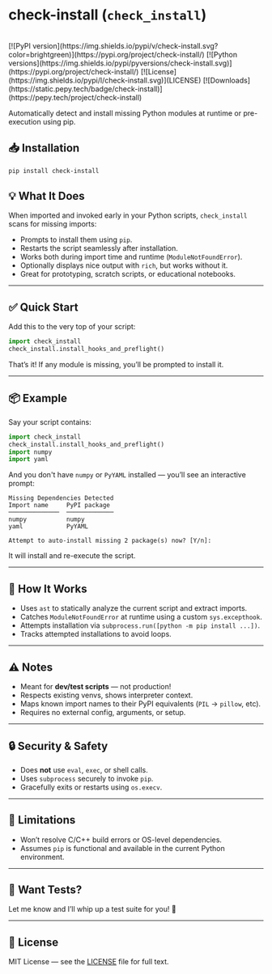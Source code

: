 # check-install (`check_install`)
<br>
[![PyPI version](https://img.shields.io/pypi/v/check-install.svg?color=brightgreen)](https://pypi.org/project/check-install/)
[![Python versions](https://img.shields.io/pypi/pyversions/check-install.svg)](https://pypi.org/project/check-install/)
[![License](https://img.shields.io/pypi/l/check-install.svg)](LICENSE)
[![Downloads](https://static.pepy.tech/badge/check-install)](https://pepy.tech/project/check-install)


Automatically detect and install missing Python modules at runtime or pre-execution using pip.

## 📥 Installation

```bash
pip install check-install
```



## 💡 What It Does

When imported and invoked early in your Python scripts, `check_install` scans for missing imports:

* Prompts to install them using `pip`.
* Restarts the script seamlessly after installation.
* Works both during import time and runtime (`ModuleNotFoundError`).
* Optionally displays nice output with `rich`, but works without it.
* Great for prototyping, scratch scripts, or educational notebooks.

---

## ✅ Quick Start

Add this to the very top of your script:

```python
import check_install
check_install.install_hooks_and_preflight()
```

That’s it! If any module is missing, you’ll be prompted to install it.

---

## 📦 Example

Say your script contains:

```python
import check_install
check_install.install_hooks_and_preflight()
import numpy
import yaml
```

And you don't have `numpy` or `PyYAML` installed — you’ll see an interactive prompt:

```plaintext
Missing Dependencies Detected
Import name     PyPI package
──────────────  ─────────────
numpy           numpy
yaml            PyYAML

Attempt to auto-install missing 2 package(s) now? [Y/n]:
```

It will install and re-execute the script.

---

## 🧠 How It Works

* Uses `ast` to statically analyze the current script and extract imports.
* Catches `ModuleNotFoundError` at runtime using a custom `sys.excepthook`.
* Attempts installation via `subprocess.run([python -m pip install ...])`.
* Tracks attempted installations to avoid loops.

---

## ⚠️ Notes

* Meant for **dev/test scripts** — not production!
* Respects existing venvs, shows interpreter context.
* Maps known import names to their PyPI equivalents (`PIL` → `pillow`, etc).
* Requires no external config, arguments, or setup.

---

## 🔒 Security & Safety

* Does **not** use `eval`, `exec`, or shell calls.
* Uses `subprocess` securely to invoke `pip`.
* Gracefully exits or restarts using `os.execv`.

---

## 🚫 Limitations

* Won’t resolve C/C++ build errors or OS-level dependencies.
* Assumes `pip` is functional and available in the current Python environment.

---

## 🧪 Want Tests?

Let me know and I’ll whip up a test suite for you! 🧪

---

## 📜 License

MIT License — see the [LICENSE](LICENSE) file for full text.


